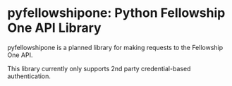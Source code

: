 # pyfellowshipone: Python Fellowship One API Library

pyfellowshipone is a planned library for making requests to the Fellowship One API.

This library currently only supports 2nd party credential-based authentication.
